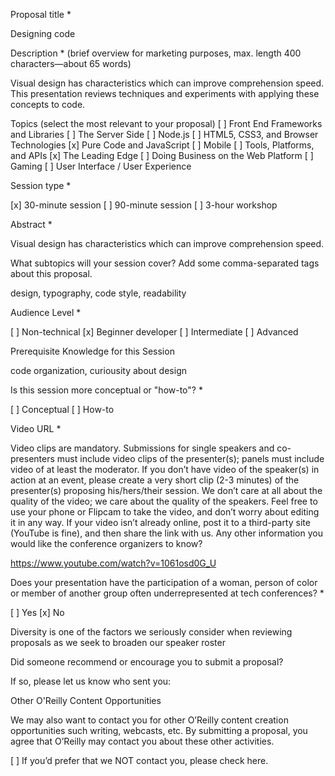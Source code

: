 Proposal title *

Designing code

Description * (brief overview for marketing purposes, max. length 400 characters—about 65 words)

Visual design has characteristics which can improve comprehension speed. This presentation reviews techniques and experiments with applying these concepts to code.

Topics (select the most relevant to your proposal)
[ ] Front End Frameworks and Libraries
[ ] The Server Side
[ ] Node.js
[ ] HTML5, CSS3, and Browser Technologies
[x] Pure Code and JavaScript
[ ] Mobile
[ ] Tools, Platforms, and APIs
[x] The Leading Edge
[ ] Doing Business on the Web Platform
[ ] Gaming
[ ] User Interface / User Experience

Session type *

[x] 30-minute session
[ ] 90-minute session
[ ] 3-hour workshop

Abstract *

Visual design has characteristics which can improve comprehension speed.

What subtopics will your session cover? Add some comma-separated tags about this proposal.

design, typography, code style, readability

Audience Level *

[ ] Non-technical
[x] Beginner developer
[ ] Intermediate
[ ] Advanced

Prerequisite Knowledge for this Session

code organization, curiousity about design

Is this session more conceptual or "how-to"? *

[ ] Conceptual
[ ] How-to

Video URL *

Video clips are mandatory. Submissions for single speakers and co-presenters must include video clips of the presenter(s); panels must include video of at least the moderator. If you don’t have video of the speaker(s) in action at an event, please create a very short clip (2-3 minutes) of the presenter(s) proposing his/hers/their session. We don’t care at all about the quality of the video; we care about the quality of the speakers. Feel free to use your phone or Flipcam to take the video, and don’t worry about editing it in any way. If your video isn’t already online, post it to a third-party site (YouTube is fine), and then share the link with us.
Any other information you would like the conference organizers to know?

https://www.youtube.com/watch?v=1061osd0G_U

Does your presentation have the participation of a woman, person of color or member of another group often underrepresented at tech conferences? *

[ ] Yes
[x] No

Diversity is one of the factors we seriously consider when reviewing proposals as we seek to broaden our speaker roster

Did someone recommend or encourage you to submit a proposal?


If so, please let us know who sent you:

Other O'Reilly Content Opportunities

We may also want to contact you for other O’Reilly content creation opportunities such writing, webcasts, etc. By submitting a proposal, you agree that O’Reilly may contact you about these other activities.

[ ] If you’d prefer that we NOT contact you, please check here.
